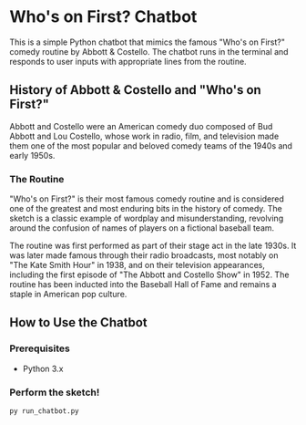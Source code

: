 # Who's on First? Chatbot

This is a simple Python chatbot that mimics the famous "Who's on First?" comedy routine by Abbott & Costello. The chatbot runs in the terminal and responds to user inputs with appropriate lines from the routine.

## History of Abbott & Costello and "Who's on First?"

Abbott and Costello were an American comedy duo composed of Bud Abbott and Lou Costello, whose work in radio, film, and television made them one of the most popular and beloved comedy teams of the 1940s and early 1950s. 

### The Routine

"Who's on First?" is their most famous comedy routine and is considered one of the greatest and most enduring bits in the history of comedy. The sketch is a classic example of wordplay and misunderstanding, revolving around the confusion of names of players on a fictional baseball team. 

The routine was first performed as part of their stage act in the late 1930s. It was later made famous through their radio broadcasts, most notably on "The Kate Smith Hour" in 1938, and on their television appearances, including the first episode of "The Abbott and Costello Show" in 1952. The routine has been inducted into the Baseball Hall of Fame and remains a staple in American pop culture.

## How to Use the Chatbot

### Prerequisites

- Python 3.x


### Perform the sketch!

`py run_chatbot.py`
